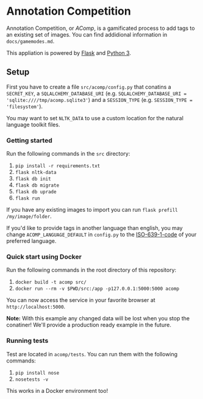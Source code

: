 # Annotation Competition

Annotation Competition, or _AComp_, is a gamificated process to add tags to an 
existing set of images.
You can find addidional information in `docs/gamemodes.md`.

This appliation is powered by [Flask](https://flask.palletsprojects.com) and 
[Python 3](https://www.python.org/).

## Setup

First you have to create a file `src/acomp/config.py` that conatins 
a `SECRET_KEY`, a `SQLALCHEMY_DATABASE_URI` 
(e.g. `SQLALCHEMY_DATABASE_URI = 'sqlite:////tmp/acomp.sqlite3'`) and 
a `SESSION_TYPE` (e.g. `SESSION_TYPE = 'filesystem'`).

You may want to set `NLTK_DATA` to use a custom location for the natural 
language toolkit files.

### Getting started

Run the following commands in the `src` directory:

1. `pip install -r requirements.txt`
2. `flask nltk-data`
2. `flask db init`
3. `flask db migrate`
4. `flask db uprade`
5. `flask run`

If you have any existing images to import you can run 
`flask prefill /my/image/folder`.

If you'd like to provide tags in another language than english, you may change `ACOMP_LANGUAGE_DEFAULT`  in `config.py`
to the [ISO-639-1-code](http://www.loc.gov/standards/iso639-2/php/code_list.php) of your preferred language.

### Quick start using Docker

Run the following commands in the root directory of this repository:

1. `docker build -t acomp src/`
2. `docker run --rm -v $PWD/src:/app -p127.0.0.1:5000:5000 acomp`

You can now access the service in your favorite browser at 
`http://localhost:5000`.

**Note:** With this example any changed data will be lost when you stop the 
conatiner! We'll provide a production ready example in the future.

### Running tests

Test are located in `acomp/tests`. You can run them with the following commands:

1. `pip install nose`
2. `nosetests -v`

This works in a Docker environment too!
